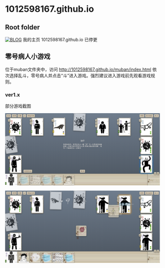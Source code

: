 # 1012598167.github.io
## Root folder
[![BLOG](https://img.shields.io/badge/BLOG-mk-brightgreen)](https://mathskiller.ml)
我的主页 1012598167.github.io 已停更

## 零号病人小游戏

位于muban文件夹中，访问 http://1012598167.github.io/muban/index.html 依次选择乱斗，零号病人并点击“斗”进入游戏。强烈建议进入游戏前先观看游戏规则。

### ver1.x

部分游戏截图

![image-20200801111516056](README.assets/image-20200801111516056.png)

![image-20200801111856787](README.assets/image-20200801111856787.png)